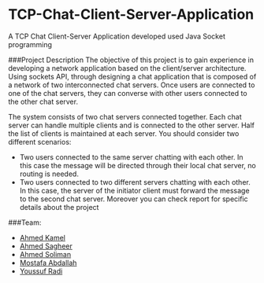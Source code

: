 # TCP-Chat-Client-Server-Application
A TCP Chat Client-Server Application developed used Java Socket programming 

###Project Description
The objective of this project is to gain experience in developing a network application based on the client/server architecture. Using sockets API, through designing a chat application that is composed of a network of two interconnected chat servers. Once users are connected to one of the chat servers, they can converse with other users connected to the other chat server.

The system consists of two chat servers connected together. Each chat server can handle multiple clients and is connected to the other server. Half the list of clients is maintained at each server. You should consider two different scenarios:
- Two users connected to the same server chatting with each other. In this case the message will be directed through their local chat server, no routing is needed.
- Two users connected to two different servers chatting with each other. In this case, the server of the initiator client must forward the message to the second chat server.
Moreover you can check report for specific details about the project

###Team:
 - [Ahmed Kamel](https://github.com/kammola)
 - [Ahmed Sagheer](https://github.com/AhmadElsagheer)
 - [Ahmed Soliman](https://github.com/AhmedSoliman7)
 - [Mostafa Abdallah](https://github.com/mostafa-abdullah)
 - [Youssuf Radi](http://youssufradi.github.io/)

